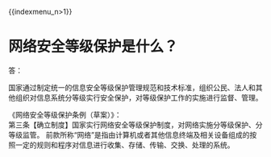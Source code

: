 {{indexmenu_n>1}}

# 网络安全等级保护是什么？

答：

国家通过制定统一的信息安全等级保护管理规范和技术标准，组织公民、法人和其他组织对信息系统分等级实行安全保护，对等级保护工作的实施进行监督、管理。

《网络安全等级保护条例（草案）》：  
第三条【确立制度】国家实行网络安全等级保护制度，对网络实施分等级保护、分等级监管。
前款所称“网络”是指由计算机或者其他信息终端及相关设备组成的按照一定的规则和程序对信息进行收集、存储、传输、交换、处理的系统。

